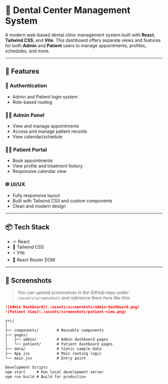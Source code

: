 # 🦷 Dental Center Management System

A modern web-based dental clinic management system built with **React**, **Tailwind CSS**, and **Vite**. This dashboard offers separate views and features for both **Admin** and **Patient** users to manage appointments, profiles, schedules, and more.

---

## 🚀 Features

### 🔐 Authentication
- Admin and Patient login system
- Role-based routing

### 👨‍⚕️ Admin Panel
- View and manage appointments
- Access and manage patient records
- View calendar/schedule

### 🧑‍💼 Patient Portal
- Book appointments
- View profile and treatment history
- Responsive calendar view

### 🌐 UI/UX
- Fully responsive layout
- Built with Tailwind CSS and custom components
- Clean and modern design

---

## 📦 Tech Stack

- ⚛️ React
- 💨 Tailwind CSS
- ⚡ Vite
- 🧭 React Router DOM

---

## 📸 Screenshots

> _You can upload screenshots in the GitHub repo under `/assets/screenshots` and reference them here like this:_

```markdown
![Admin Dashboard](./assets/screenshots/admin-dashboard.png)
![Patient View](./assets/screenshots/patient-view.png)

src/
│
├── components/        # Reusable components
├── pages/
│   ├── admin/         # Admin dashboard pages
│   └── patient/       # Patient dashboard pages
├── data/              # Static sample data
├── App.jsx            # Main routing logic
└── main.jsx           # Entry point

Development Scripts
npm start     # Run local development server
npm run build # Build for production
